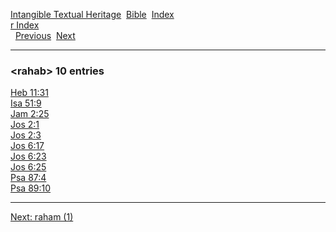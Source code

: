 [Intangible Textual Heritage](../../index)  [Bible](../index) 
[Index](index)   
[r Index](_r_)  
  [Previous](c09101)  [Next](c09103) 

------------------------------------------------------------------------

### &lt;rahab&gt; 10 entries

[Heb 11:31](../kjv/heb011.htm#031)  
[Isa 51:9](../kjv/isa051.htm#009)  
[Jam 2:25](../kjv/jam002.htm#025)  
[Jos 2:1](../kjv/jos002.htm#001)  
[Jos 2:3](../kjv/jos002.htm#003)  
[Jos 6:17](../kjv/jos006.htm#017)  
[Jos 6:23](../kjv/jos006.htm#023)  
[Jos 6:25](../kjv/jos006.htm#025)  
[Psa 87:4](../kjv/psa087.htm#004)  
[Psa 89:10](../kjv/psa089.htm#010)  

------------------------------------------------------------------------

[Next: raham (1)](c09103)
